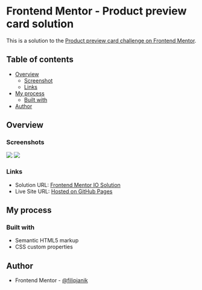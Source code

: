# Frontend Mentor - Product preview card solution

This is a solution to the [Product preview card challenge on Frontend Mentor](https://www.frontendmentor.io/challenges/product-preview-card-component-GO7UmttRfa).

## Table of contents

- [Overview](#overview)
  - [Screenshot](#screenshot)
  - [Links](#links)
- [My process](#my-process)
  - [Built with](#built-with)
- [Author](#author)

## Overview

### Screenshots

![](./screenshots/design-preview.png)
![](./screenshots/design-preview-hover.png)

### Links

- Solution URL: [Frontend Mentor IO Solution](https://www.frontendmentor.io/solutions/social-links-profile-JlyysFsL8a)
- Live Site URL: [Hosted on GitHub Pages](https://filipjanik.github.io/product-preview-card-component/)

## My process

### Built with

- Semantic HTML5 markup
- CSS custom properties

## Author

- Frontend Mentor - [@filipjanik](https://www.frontendmentor.io/profile/filipjanik)
